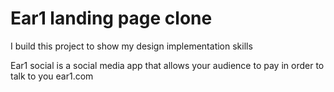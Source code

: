 # Ear1 landing page clone

I build this project to show my design implementation skills

Ear1 social is a social media app that allows your audience to pay in order to talk to you ear1.com
